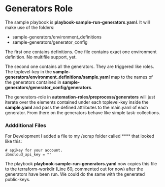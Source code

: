 # Generators Role

The sample playbook is **playbook-sample-run-generators.yaml**. It will make use of the folders: 

* sample-generators/environment_definitions
* sample-generators/generator_config

The first one contains definitions. One file contains exact one environment definition. No multifile support, yet.

The second one contains all the generators. They are triggered like roles. The toplevel-key in the **sample-generators/environment_definitions/sample.yaml** map to the names of the generators contained in **sample-generators/generator_config/generators**. 

The generators-role in **automation-roles/preprocess/generators** will just iterate over the elements contained under each toplevel-key inside the **sample.yaml** and pass the defined attributes to the main.yaml of each generator. From there on the generators behave like simple task-collections. 

### Addditional Files
For Development I added a file to my /scrap folder called **** that looked like this:

```
# apikey for your account. 
ibmcloud_api_key = ""

```
The playbook **playbook-sample-run-generators.yaml** now copies this file to the terraform-workdir (Line 60, commented out for now) after the generators have been run. We could do the same with the generated public-keys.